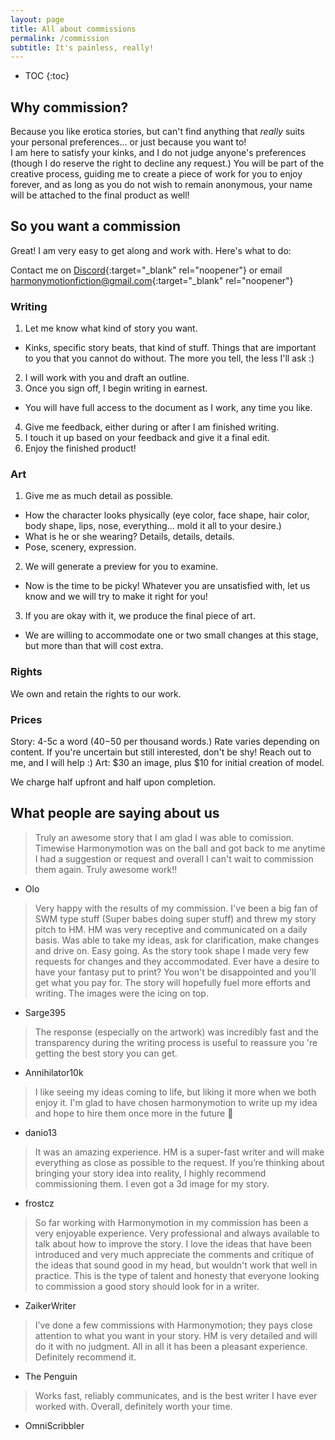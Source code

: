 ```yaml
---
layout: page
title: All about commissions
permalink: /commission
subtitle: It's painless, really!
---
```

* TOC
{:toc}

## Why commission?
Because you like erotica stories, but can't find anything that *really* suits your personal preferences... or just because you want to!  
I am here to satisfy your kinks, and I do not judge anyone's preferences (though I do reserve the right to decline any request.) You will be part of the creative process, guiding me to create a piece of work for you to enjoy forever, and as long as you do not wish to remain anonymous, your name will be attached to the final product as well!

## So you want a commission
Great! I am very easy to get along and work with. Here's what to do:

Contact me on [Discord](https://discord.gg/GEWKANC87g){:target="_blank" rel="noopener"} or email [harmonymotionfiction@gmail.com](mailto:harmonymotionfiction@gmail.com){:target="_blank" rel="noopener"}

### Writing
1. Let me know what kind of story you want.
- Kinks, specific story beats, that kind of stuff. Things that are important to you that you cannot do without. The more you tell, the less I'll ask :)
2. I will work with you and draft an outline.
3. Once you sign off, I begin writing in earnest.
- You will have full access to the document as I work, any time you like.
4. Give me feedback, either during or after I am finished writing.
5. I touch it up based on your feedback and give it a final edit.
6. Enjoy the finished product!

### Art
1. Give me as much detail as possible.
- How the character looks physically (eye color, face shape, hair color, body shape, lips, nose, everything... mold it all to your desire.)
- What is he or she wearing? Details, details, details.
- Pose, scenery, expression.
2. We will generate a preview for you to examine.
- Now is the time to be picky! Whatever you are unsatisfied with, let us know and we will try to make it right for you!
3. If you are okay with it, we produce the final piece of art.
- We are willing to accommodate one or two small changes at this stage, but more than that will cost extra.

### Rights
We own and retain the rights to our work.

### Prices
Story: 4-5c a word \($40-$50 per thousand words.\) Rate varies depending on content. If you're uncertain but still interested, don't be shy! Reach out to me, and I will help :)
Art: $30 an image, plus $10 for initial creation of model.

We charge half upfront and half upon completion.

## What people are saying about us
> Truly an awesome story that I am glad I was able to comission. Timewise Harmonymotion was on the ball and got back to me anytime I had a suggestion or request and overall I can't wait to commission them again. Truly awesome work!!  
- Olo

> Very happy with the results of my commission.  I've been a big fan of SWM type stuff (Super babes doing super stuff) and threw my story pitch to HM.  HM was very receptive and communicated on a daily basis.  Was able to take my ideas, ask for clarification, make changes and drive on.  Easy going.  As the story took shape I made very few requests for changes and they accommodated.  Ever have a desire to have your fantasy put to print?  You won't be disappointed and you'll get what you pay for.  The story will hopefully fuel more efforts and writing.  The images were the icing on top.  
- Sarge395

> The response (especially on the artwork) was incredibly fast and the transparency during the writing process is useful to reassure you 're getting the best story you can get.  
- Annihilator10k

> I like seeing my ideas coming to life, but liking it more when we both enjoy it. I'm glad to have chosen harmonymotion to write up my idea and hope to hire them once more in the future 🙂  
- danio13

> It was an amazing experience. HM is a super-fast writer and will make everything as close as possible to the request. If you’re thinking about bringing your story idea into reality, I highly recommend commissioning them. I even got a 3d image for my story.  
- frostcz

> So far working with Harmonymotion in my commission has been a very enjoyable experience. Very professional and always available to talk about how to improve the story.
> I love the ideas that have been introduced and very much appreciate the comments and critique of the ideas that sound good in my head, but wouldn't work that well in practice. This is the type of talent and honesty that everyone looking to commission a good story should look for in a writer.  
- ZaikerWriter

> I’ve done a few commissions with Harmonymotion; they pays close attention to what you want in your story. HM is very detailed and will do it with no judgment. All in all it has been a pleasant experience. Definitely recommend it.
- The Penguin

> Works fast, reliably communicates, and is the best writer I have ever worked with. Overall, definitely worth your time.
- OmniScribbler
